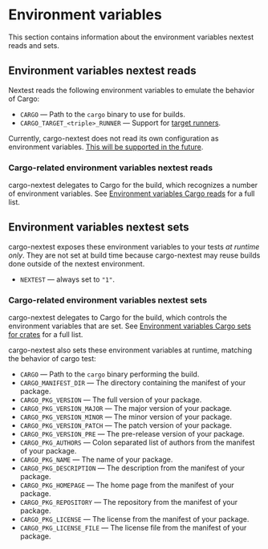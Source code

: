 # Environment variables

This section contains information about the environment variables nextest reads and sets.

## Environment variables nextest reads

Nextest reads the following environment variables to emulate the behavior of Cargo:
* `CARGO` — Path to the `cargo` binary to use for builds.
* `CARGO_TARGET_<triple>_RUNNER` — Support for [target runners](target-runners.md).

Currently, cargo-nextest does not read its own configuration as environment variables. [This will be supported in the future](https://github.com/nextest-rs/nextest/issues/14).

### Cargo-related environment variables nextest reads

cargo-nextest delegates to Cargo for the build, which recognizes a number of environment variables. See [Environment variables Cargo reads](https://doc.rust-lang.org/cargo/reference/environment-variables.html#environment-variables-cargo-reads) for a full list.

## Environment variables nextest sets

cargo-nextest exposes these environment variables to your tests *at runtime only*. They are not set at build time because cargo-nextest may reuse builds done outside of the nextest environment.

* `NEXTEST` — always set to `"1"`.

### Cargo-related environment variables nextest sets

cargo-nextest delegates to Cargo for the build, which controls the environment variables that are set. See [Environment variables Cargo sets for crates](https://doc.rust-lang.org/cargo/reference/environment-variables.html#environment-variables-cargo-sets-for-crates) for a full list.

cargo-nextest also sets these environment variables at runtime, matching the behavior of cargo test:

* `CARGO` — Path to the `cargo` binary performing the build.
* `CARGO_MANIFEST_DIR` — The directory containing the manifest of your package.
* `CARGO_PKG_VERSION` — The full version of your package.
* `CARGO_PKG_VERSION_MAJOR` — The major version of your package.
* `CARGO_PKG_VERSION_MINOR` — The minor version of your package.
* `CARGO_PKG_VERSION_PATCH` — The patch version of your package.
* `CARGO_PKG_VERSION_PRE` — The pre-release version of your package.
* `CARGO_PKG_AUTHORS` — Colon separated list of authors from the manifest of your package.
* `CARGO_PKG_NAME` — The name of your package.
* `CARGO_PKG_DESCRIPTION` — The description from the manifest of your package.
* `CARGO_PKG_HOMEPAGE` — The home page from the manifest of your package.
* `CARGO_PKG_REPOSITORY` — The repository from the manifest of your package.
* `CARGO_PKG_LICENSE` — The license from the manifest of your package.
* `CARGO_PKG_LICENSE_FILE` — The license file from the manifest of your package.
